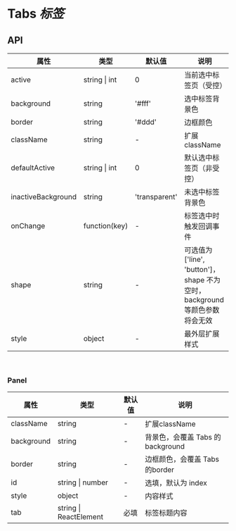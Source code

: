 # Tabs *标签*

<example />

## API

| 属性 | 类型 | 默认值 | 说明 |
| --- | --- | --- | --- |
| active | string \| int | 0 | 当前选中标签页（受控） |
| background | string | '#fff' | 选中标签背景色 |
| border | string | '#ddd' | 边框颜色 |
| className | string | - | 扩展className |
| defaultActive | string \| int | 0 | 默认选中标签页（非受控） |
| inactiveBackground | string | 'transparent' | 未选中标签背景色 |
| onChange | function(key) | - | 标签选中时触发回调事件 |
| shape | string | - | 可选值为 \['line', 'button']，shape 不为空时，background 等颜色参数将会无效 |
| style | object | - | 最外层扩展样式 |

<br />

### Panel

| 属性 | 类型 | 默认值 | 说明 |
| --- | --- | --- | --- |
| className | string | - | 扩展className |
| background | string | - | 背景色，会覆盖 Tabs 的background |
| border | string | - | 边框颜色，会覆盖 Tabs 的border |
| id | string \| number | - | 选填，默认为 index |
| style | object | - | 内容样式 |
| tab | string \| ReactElement | 必填 | 标签标题内容 |